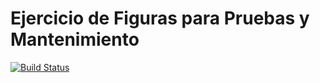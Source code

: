Ejercicio de Figuras para Pruebas y Mantenimiento
======================
[![Build Status](https://travis-ci.org/Exashiv/rafael_pruebas_figuras.svg?branch=master)](https://travis-ci.org/Exashiv/rafael_pruebas_figuras)
